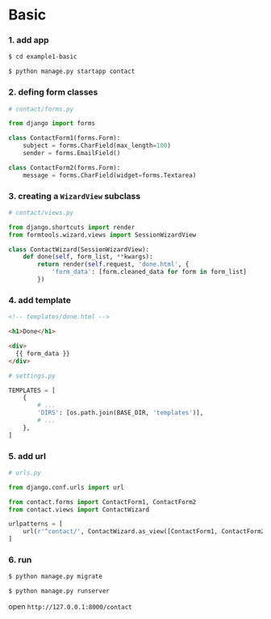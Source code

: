# Basic


### 1. add app

``` bash
$ cd example1-basic

$ python manage.py startapp contact
```


### 2. defing form classes

``` python
# contact/forms.py

from django import forms

class ContactForm1(forms.Form):
    subject = forms.CharField(max_length=100)
    sender = forms.EmailField()

class ContactForm2(forms.Form):
    message = forms.CharField(widget=forms.Textarea)
```


### 3. creating a `WizardView` subclass

``` python
# contact/views.py

from django.shortcuts import render
from formtools.wizard.views import SessionWizardView

class ContactWizard(SessionWizardView):
    def done(self, form_list, **kwargs):
        return render(self.request, 'done.html', {
            'form_data': [form.cleaned_data for form in form_list]
        })
```


### 4. add template

``` html
<!-- templates/done.html -->

<h1>Done</h1>

<div>
  {{ form_data }}
</div>
```

``` python
# settings.py

TEMPLATES = [
    {
        # ...
        'DIRS': [os.path.join(BASE_DIR, 'templates')],
        # ...
    },
]
```


### 5. add url

``` python
# urls.py

from django.conf.urls import url

from contact.forms import ContactForm1, ContactForm2
from contact.views import ContactWizard

urlpatterns = [
    url(r'^contact/', ContactWizard.as_view([ContactForm1, ContactForm2])),
]
```


### 6. run

``` bash
$ python manage.py migrate

$ python manage.py runserver
```

open `http://127.0.0.1:8000/contact`
